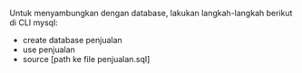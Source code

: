 Untuk menyambungkan dengan database, lakukan langkah-langkah berikut di CLI mysql:
- create database penjualan
- use penjualan
- source [path ke file penjualan.sql]
